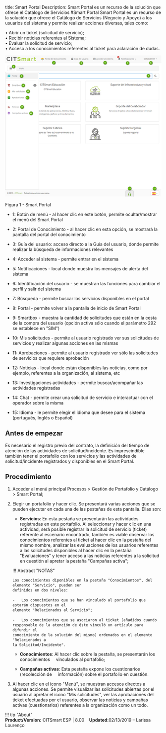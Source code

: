 title:  Smart Portal
Description: Smart Portal es un recurso de la solución que ofrece el Catálogo de Servicios
#Smart Portal
Smart Portal es un recurso de la solución que ofrece el Catálogo de Servicios (Negocio y Apoyo) a los usuarios del sistema y permite realizar acciones diversas, tales como:  

•	Abrir un ticket (solicitud de servicio);  
•	Recibir noticias referentes al Sistema;  
•	Evaluar la solicitud de servicio;  
•	Acceso a los conocimientos referentes al ticket para aclaración de dudas.  


![smart portal](images/smartportal.png)

Figura 1 - Smart Portal



- 1: Botón de menú - al hacer clic en este botón, permite ocultar/mostrar el menú del Smart Portal

- 2: Portal de Conocimiento - al hacer clic en esta opción, se mostrará la pantalla del portal del conocimiento

- 3: Guía del usuario: acceso directo a la Guía del usuario, donde permite realizar la búsqueda de informaciones relevantes

- 4: Acceder al sistema - permite entrar en el sistema

- 5: Notificaciones - local donde muestra los mensajes de alerta del sistema

- 6: Identificación del usuario - se muestran las funciones para cambiar el perfil y salir del sistema

- 7: Búsqueda - permite buscar los servicios disponibles en el portal

- 8: Portal - permite volver a la pantalla de inicio de Smart Portal

- 9: Smartbox  - muestra la cantidad de solicitudes que están en la cesta de la compra del usuario (opción activa sólo cuando el parámetro 292 se establece en "SIM")

- 10: Mis solicitudes - permite al usuario registrado ver sus solicitudes de servicios y realizar algunas acciones en las mismas

- 11: Aprobaciones - permite al usuario registrado ver sólo las solicitudes de servicios que requiere aprobación

- 12: Noticias - local donde están disponibles las noticias, como por ejemplo, referentes a la organización, al sistema, etc

- 13: Investigaciones actividades - permite buscar/acompañar las actividades registradas

- 14: Chat - permite crear una solicitud de servicio e interactuar con el operador sobre la misma

- 15: Idioma - le permite elegir el idioma que desee para el sistema (portugués, Inglés o Español)



Antes de empezar 
-----------------

Es necesario el registro previo del contrato, la definición del tiempo de atención
de las actividades de solicitud/incidente. Es imprescindible también tener el portafolio
con los servicios y las actividades de solicitud/incidente registrados y disponibles
en el Smart Portal.

Procedimiento 
-------------

1.  Acceder al menú principal Procesos \> Gestión de
    Portafolio y Catálogo \> Smart Portal;

2.  Elegir un portafolio y hacer clic. Se presentará varias acciones que se 
    pueden ejecutar en cada una de las pestañas de esta pantalla. Ellas son:

    -   **Servicios**: En esta pestaña se presentarán las actividades registradas 
    en este portafolio. Al seleccionar y hacer clic en una actividad, será posible 
    registrar la solicitud de servicio (ticket) referente al escenario encontrado, 
    también es viable observar los conocimientos referentes al ticket al hacer clic 
    en la pestaña del mismo nombre, analizar las evaluaciones de los usuarios referentes 
    a las solicitudes disponibles al hacer clic en la pestaña "Evaluaciones" y tener acceso 
    a las noticias referentes a la solicitud en cuestión al apretar la pestaña "Campañas 
    activa";  

    !!! Abstract "NOTAS"  

        Los conocimientos diponibles en la pestaña "Conocimientos", del elemento "Servicio", pueden ser
        definidos en dos niveles:  

        -   Los conocimientos que se han vinculado al portafolio que estarán dispuestos en el 
        elemento "Relacionados al Servicio";  

        -   Los conocimientos que se asociaron al ticket (añadidos cuando 
        responsable de la atención de éste vinculó un artículo para difundir el 
        conocimiento de la solución del mismo) ordenados en el elemento "Relacionados a 
        la Solicitud/Incidente".  

    -   **Conocimientos**: Al hacer clic sobre la pestaña, se presentarán los conocimientos
    vinculados al portafolio;

    -   **Campañas activas**: Esta pestaña expone los cuestionarios (recolección de
    información) sobre el portafolio en cuestión.

3.  Al hacer clic en el icono "Menú", se muestran accesos directos a algunas acciones.
    Se permite visualizar las solicitudes abiertas por el usuario al apretar el icono "Mis 
    solicitudes", ver las aprobaciones del ticket efectuadas por el usuario, 
    observar las noticias y campañas activas (cuestionarios) referentes a 
    la organización como un todo.  
    
!!! tip "About"  
    <b>Product/Version:</b> CITSmart ESP | 8.00 &nbsp;&nbsp;
    <b>Updated:</b>02/13/2019 – Larissa Lourenço  
   
